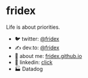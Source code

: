 # fridex

Life is about priorities.

* 🐦 twitter: [@fridex](https://twitter.com/fridex)
* ✍ dev.to: [@fridex](https://dev.to/@fridex)
* 🧐 about me: [fridex.github.io](https://fridex.github.io/)
* 🧠 linkedin: [click](https://www.linkedin.com/in/fridol%C3%ADn-pokorn%C3%BD-b382b240/)
* 🏭 Datadog

<a rel="me" href="https://fosstodon.org/@fridex"></a>
